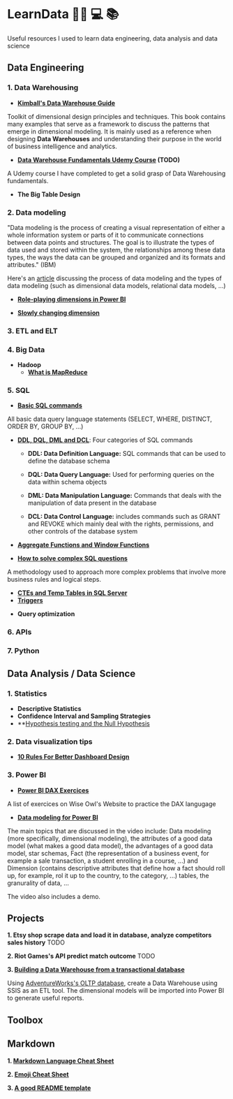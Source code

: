 # LearnData :scientist: :computer: :books:
Useful resources I used to learn data engineering, data analysis and data science

## Data Engineering
### 1. Data Warehousing

- **[Kimball's Data Warehouse Guide](https://drive.google.com/file/d/1N-1gvleB9G-csHTTwjeQ5Ac_-P3Wr2Cd/view?usp=sharing)**

Toolkit of dimensional design principles and techniques. This book contains many examples that serve as a framework to discuss the patterns that
emerge in dimensional modeling. It is mainly used as a reference when designing **Data Warehouses** and understanding their purpose in the world of business intelligence and analytics.

- **[Data Warehouse Fundamentals Udemy Course](https://www.udemy.com/course/data-warehouse-fundamentals-for-beginners/?ranMID=39197&ranEAID=GjbDpcHcs4w&ranSiteID=GjbDpcHcs4w-Z4loChyTwoEeSbWrJLz3Jw&utm_source=aff-campaign&LSNPUBID=GjbDpcHcs4w&utm_medium=udemyads) (TODO)**

A Udemy course I have completed to get a solid grasp of Data Warehousing fundamentals.

- **The Big Table Design**

### 2. Data modeling

"Data modeling is the process of creating a visual representation of either a whole information system or parts of it to communicate connections between data points and structures. The goal is to illustrate the types of data used and stored within the system, the relationships among these data types, the ways the data can be grouped and organized and its formats and attributes." (IBM)

Here's an [article](https://www.ibm.com/cloud/learn/data-modeling) discussing the process of data modeling and the types of data modeling (such as dimensional data models, relational data models, ...)

- **[Role-playing dimensions in Power BI](https://towardsdatascience.com/role-playing-dimensions-in-power-bi-185dc58f90f1)**

- **[Slowly changing dimension](https://en.wikipedia.org/wiki/Slowly_changing_dimension)**

### 3. ETL and ELT
### 4. Big Data
 * **Hadoop**
     * **[What is MapReduce](https://www.guru99.com/introduction-to-mapreduce.html)**
### 5. SQL

* **[Basic SQL commands](https://www.w3schools.com/sql/sql_syntax.asp)**

All basic data query language statements (SELECT, WHERE, DISTINCT, ORDER BY, GROUP BY, ...)

* **[DDL, DQL, DML and DCL](https://www.geeksforgeeks.org/sql-ddl-dql-dml-dcl-tcl-commands/)**: Four categories of SQL commands

  * **DDL: Data Definition Language:** SQL commands that can be used to define the database schema

  * **DQL: Data Query Language:** Used for performing queries on the data within schema objects

  * **DML: Data Manipulation Language:** Commands that deals with the manipulation of data present in the database

  * **DCL: Data Control Language:** includes commands such as GRANT and REVOKE which mainly deal with the rights, permissions, and other controls of the database system

* **[Aggregate Functions and Window Functions](https://learnsql.com/blog/window-functions-vs-aggregate-functions/)**
* **[How to solve complex SQL questions](https://www.youtube.com/watch?v=vLjAG9eXkcU&list=PLLqIliLAYMUcoMQzpGbibNDHOWez_uAJF&index=48)**

A methodology used to approach more complex problems that involve more business rules and logical steps. 
* **[CTEs and Temp Tables in SQL Server](https://www.dotnettricks.com/learn/sqlserver/difference-between-cte-and-temp-table-and-table-variable#:~:text=Temp%20Tables%20are%20physically%20created,the%20scope%20of%20a%20statement.)**
*  **[Triggers](https://www.youtube.com/watch?v=WBmE4Utu6P4)**



- **Query optimization**
### 6. APIs 

### 7. Python 

## Data Analysis / Data Science
### 1. Statistics

- **Descriptive Statistics**
- **Confidence Interval and Sampling Strategies**
- **[Hypothesis testing and the Null Hypothesis](https://www.youtube.com/watch?v=0oc49DyA3hU)

### 2. Data visualization tips
- **[10 Rules For Better Dashboard Design](https://uxplanet.org/10-rules-for-better-dashboard-design-ef68189d734c)**

### 3. Power BI
- **[Power BI DAX Exercices](https://www.wiseowl.co.uk/power-bi/exercises/)**

A list of exercices on Wise Owl's Website to practice the DAX langugage

- **[Data modeling for Power BI](https://www.youtube.com/watch?v=MrLnibFTtbA)**

The main topics that are discussed in the video include: Data modeling (more specifically, dimensional modeling), the attributes of a good data model (what makes a good data model), the advantages of a good data model, star schemas, Fact (the representation of a business event, for example a sale transaction, a student enrolling in a course, ...) and Dimension (contains descriptive attributes that define how a fact should roll up, for example, rol it up to the country, to the category, ...) tables, the granurality of data, ...

The video also includes a demo.
## Projects

**1. Etsy shop scrape data and load it in database, analyze competitors sales history** TODO

**2. Riot Games's API predict match outcome** TODO

**3. [Building a Data Warehouse from a transactional database](https://github.com/Abddab/Data-Warehousing-demo/blob/main/README.md)**

Using [AdventureWorks's OLTP database](https://learn.microsoft.com/en-us/sql/samples/adventureworks-install-configure?view=sql-server-ver16&tabs=ssms), create a Data Warehouse using SSIS as an ETL tool. The dimensional models will be imported into Power BI to generate useful reports.

## Toolbox
## Markdown
**1. [Markdown Language Cheat Sheet](https://www.markdownguide.org/cheat-sheet/)**

**2. [Emoji Cheat Sheet](https://github.com/ikatyang/emoji-cheat-sheet/blob/master/README.md)**

**3. [A good README template](https://gist.github.com/PurpleBooth/109311bb0361f32d87a2#file-readme-template-md)**


